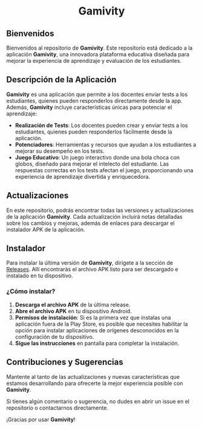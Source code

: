 <h1 align="center">Gamivity</h1>

## Bienvenidos

Bienvenidos al repositorio de **Gamivity**. Este repositorio está dedicado a la aplicación **Gamivity**, una innovadora plataforma educativa diseñada para mejorar la experiencia de aprendizaje y evaluación de los estudiantes.

## Descripción de la Aplicación

**Gamivity** es una aplicación que permite a los docentes enviar tests a los estudiantes, quienes pueden responderlos directamente desde la app. Además, **Gamivity** incluye características únicas para potenciar el aprendizaje:

- **Realización de Tests**: Los docentes pueden crear y enviar tests a los estudiantes, quienes pueden responderlos fácilmente desde la aplicación.
- **Potenciadores**: Herramientas y recursos que ayudan a los estudiantes a mejorar su desempeño en los tests.
- **Juego Educativo**: Un juego interactivo donde una bola choca con globos, diseñado para mejorar el intelecto del estudiante. Las respuestas correctas en los tests afectan el juego, proporcionando una experiencia de aprendizaje divertida y enriquecedora.

## Actualizaciones

En este repositorio, podrás encontrar todas las versiones y actualizaciones de la aplicación **Gamivity**. Cada actualización incluirá notas detalladas sobre los cambios y mejoras, además de enlaces para descargar el instalador APK de la aplicación.

## Instalador

Para instalar la última versión de **Gamivity**, dirígete a la sección de [Releases](https://github.com/Keyron13/Gamivity_APK/releases/tag/V.1.0.6). Allí encontrarás el archivo APK listo para ser descargado e instalado en tu dispositivo.

### ¿Cómo instalar?

1. **Descarga el archivo APK** de la última release.
2. **Abre el archivo APK** en tu dispositivo Android.
3. **Permisos de instalación**: Si es la primera vez que instalas una aplicación fuera de la Play Store, es posible que necesites habilitar la opción para instalar aplicaciones de orígenes desconocidos en la configuración de tu dispositivo.
4. **Sigue las instrucciones** en pantalla para completar la instalación.

## Contribuciones y Sugerencias

Mantente al tanto de las actualizaciones y nuevas características que estamos desarrollando para ofrecerte la mejor experiencia posible con **Gamivity**.

Si tienes algún comentario o sugerencia, no dudes en abrir un issue en el repositorio o contactarnos directamente.

¡Gracias por usar **Gamivity**!
